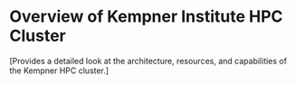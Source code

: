 # Overview of Kempner Institute HPC Cluster

[Provides a detailed look at the architecture, resources, and capabilities of the Kempner HPC cluster.]